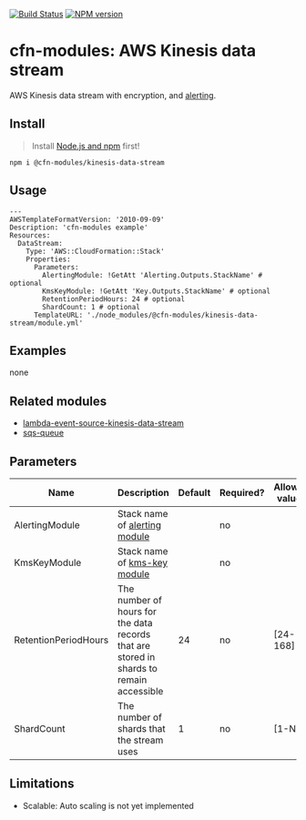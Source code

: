 [![Build Status](https://travis-ci.org/cfn-modules/kinesis-data-stream.svg?branch=master)](https://travis-ci.org/cfn-modules/kinesis-data-stream)
[![NPM version](https://img.shields.io/npm/v/@cfn-modules/kinesis-data-stream.svg)](https://www.npmjs.com/package/@cfn-modules/kinesis-data-stream)

# cfn-modules: AWS Kinesis data stream

AWS Kinesis data stream with encryption, and [alerting](https://www.npmjs.com/package/@cfn-modules/alerting).

## Install

> Install [Node.js and npm](https://nodejs.org/) first!

```
npm i @cfn-modules/kinesis-data-stream
```

## Usage

```
---
AWSTemplateFormatVersion: '2010-09-09'
Description: 'cfn-modules example'
Resources:
  DataStream:
    Type: 'AWS::CloudFormation::Stack'
    Properties:
      Parameters:
        AlertingModule: !GetAtt 'Alerting.Outputs.StackName' # optional
        KmsKeyModule: !GetAtt 'Key.Outputs.StackName' # optional
        RetentionPeriodHours: 24 # optional
        ShardCount: 1 # optional
      TemplateURL: './node_modules/@cfn-modules/kinesis-data-stream/module.yml'
```

## Examples

none

## Related modules

* [lambda-event-source-kinesis-data-stream](https://github.com/cfn-modules/lambda-event-source-kinesis-data-stream)
* [sqs-queue](https://github.com/cfn-modules/sqs-queue)

## Parameters

<table>
  <thead>
    <tr>
      <th>Name</th>
      <th>Description</th>
      <th>Default</th>
      <th>Required?</th>
      <th>Allowed values</th>
    </tr>
  </thead>
  <tbody>
    <tr>
      <td>AlertingModule</td>
      <td>Stack name of <a href="https://www.npmjs.com/package/@cfn-modules/alerting">alerting module</a></td>
      <td></td>
      <td>no</td>
      <td></td>
    </tr>
    <tr>
      <td>KmsKeyModule</td>
      <td>Stack name of <a href="https://www.npmjs.com/package/@cfn-modules/kms-key">kms-key module</a></td>
      <td></td>
      <td>no</td>
      <td></td>
    </tr>
    <tr>
      <td>RetentionPeriodHours</td>
      <td>The number of hours for the data records that are stored in shards to remain accessible</td>
      <td>24</td>
      <td>no</td>
      <td>[24-168]</td>
    </tr>
    <tr>
      <td>ShardCount</td>
      <td>The number of shards that the stream uses</td>
      <td>1</td>
      <td>no</td>
      <td>[1-N]</td>
    </tr>
  </tbody>
</table>

## Limitations

* Scalable: Auto scaling is not yet implemented
